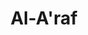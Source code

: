 ---
title: "Al-A'raf"
arabic: "الاعراف"
no: 7
arabic_no: ٧
ayah: 206
prev: al-anam
next: al-anfal
---